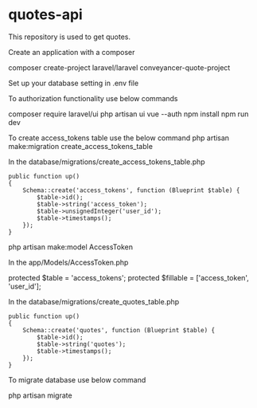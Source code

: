 # quotes-api
This repository is used to get quotes. 

Create an application with a composer

composer create-project laravel/laravel conveyancer-quote-project

Set up your database setting in .env file

To authorization functionality use below commands

composer require laravel/ui
php artisan ui vue --auth
npm install 
npm run dev


To create access_tokens table use the below command
php artisan make:migration create_access_tokens_table

In the database/migrations/create_access_tokens_table.php

	public function up()
    {
        Schema::create('access_tokens', function (Blueprint $table) {
            $table->id();
            $table->string('access_token');
            $table->unsignedInteger('user_id');
            $table->timestamps();
        });
    }


php artisan make:model AccessToken

In the app/Models/AccessToken.php


protected $table = 'access_tokens';
protected $fillable = ['access_token', 'user_id'];


In the database/migrations/create_quotes_table.php

	public function up()
    {
        Schema::create('quotes', function (Blueprint $table) {
            $table->id();
            $table->string('quotes');
            $table->timestamps();
        });
    }

To migrate database use below command

php artisan migrate


